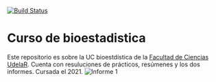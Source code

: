 [![Build Status](https://app.travis-ci.com/travis-ci/travis-web.svg?branch=master)](https://app.travis-ci.com/travis-ci/travis-web)
# Curso de bioestadistica
Este repositorio es sobre la UC bioestdística de la [Facultad de Ciencias UdelaR](https://www.fcien.edu.uy/). Cuenta con resuluciones de prácticos, resúmenes y los dos informes. Cursada el 2021.
![Informe 1](image.jpg)
